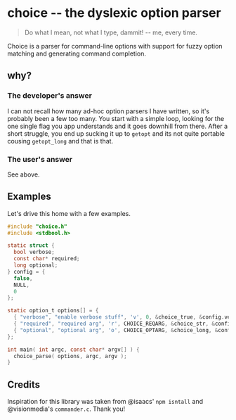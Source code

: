 # choice -- the dyslexic option parser

> Do what I mean, not what I type, dammit!
> -- me, every time.

Choice is a parser for command-line options with support for
fuzzy option matching and generating command completion.

## why?

### The developer's answer

I can not recall how many ad-hoc option parsers I have written,
so it's probably been a few too many.
You start with a simple loop, looking for the one single flag
you app understands and it goes downhill from there. After a short
struggle, you end up sucking it up to `getopt` and its not quite
portable cousing `getopt_long` and that is that.

### The user's answer

See above.

## Examples

Let's drive this home with a few examples.

```C
#include "choice.h"
#include <stdbool.h>

static struct {
  bool verbose;
  const char* required;
  long optional;
} config = {
  false,
  NULL,
  0
};

static option_t options[] = {
  { "verbose", "enable verbose stuff", 'v', 0, &choice_true, &config.verbose },
  { "required", "required arg", 'r', CHOICE_REQARG, &choice_str, &config.required },
  { "optional", "optional arg", 'o', CHOICE_OPTARG, &choice_long, &config.optional }
};

int main( int argc, const char* argv[] ) {
  choice_parse( options, argc, argv );
}
```

## Credits

Inspiration for this library was taken from @isaacs' `npm isntall`
and @visionmedia's `commander.c`. Thank you!
